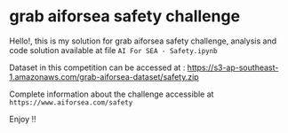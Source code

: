 # grab aiforsea safety challenge

Hello!, this is my solution for grab aiforsea safety challenge, analysis and code solution available at file `AI For SEA - Safety.ipynb`

Dataset in this competition can be accessed at : https://s3-ap-southeast-1.amazonaws.com/grab-aiforsea-dataset/safety.zip

Complete information about the challenge accessible at `https://www.aiforsea.com/safety`

Enjoy !!

